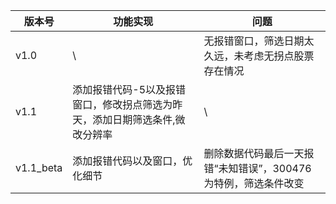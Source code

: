|版本号|功能实现|问题
|---|---|---|
|v1.0| \ |无报错窗口，筛选日期太久远，未考虑无拐点股票存在情况|
|v1.1|添加报错代码-5以及报错窗口，修改拐点筛选为昨天，添加日期筛选条件,微改分辨率| \ |
|v1.1_beta|添加报错代码以及窗口，优化细节|删除数据代码最后一天报错“未知错误”，300476为特例，筛选条件改变|